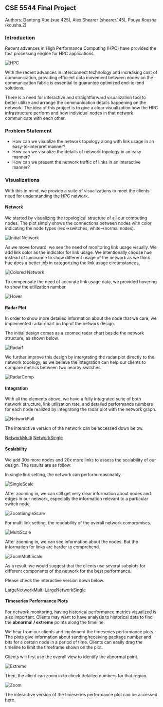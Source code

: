 ## CSE 5544 Final Project

Authors: 
Dantong Xue (xue.425), Alex Shearer (shearer.145), Pouya Kousha (kousha.2)

### Introduction

Recent advances in High Performance Computing (HPC) have provided the fast processing engine for HPC applications.

![HPC](supercomputer.jpeg)

With the recent advances in interconnect technology and increasing cost of communication, providing efficient data movement between nodes on the communication fabric is essential to guarantee optimized end-to-end solutions.

There is a need for interactive and straightforward visualization tool to better utilize and arrange the communication details happening on the network. The idea of this project is to give a clear visualization how the HPC infrastructure perform and how individual nodes in that network communicate with each other.

### Problem Statement

* How can we visualize the network topology along with link usage in an easy-to-interpret manner?
* How can we visualize the details of network topology in an easy manner?
* How can we present the network traffic of links in an interactive manner?

### Visualizations

With this in mind, we provide a suite of visualizations to meet the clients' need for understanding the HPC network.

#### Network
We started by visualizing the topological structure of all our computing nodes. The plot simply shows the connections between nodes with color indicating the node types (red->switches, white->normal nodes).

![Initial Network](InitNetwork.png)

As we move forward, we see the need of monitoring link usage visually. We add link color as the indicator for link usage. We intentionally choose hue instead of luminance to show different usage of the network as we think hue does a better job in categorizing the link usage circumstances.

![Colored Network](ColorNet.png)

 To compensate the need of accurate link usage data, we provided hovering to show the utilization number.

 ![Hover](OnHover.png)

#### Radar Plot

In order to show more detailed information about the node that we care, we implemented radar chart on top of the network design.

The initial design comes as a zoomed radar chart beside the network structure, as shown below.

![Radar1](Radar1.png)

We further improve this design by intergrating the radar plot directly to the network topology, as we believe the integration can help our clients to compare metrics between two nearby switches.

![RadarComp](RadarComp.png)

#### Integration

With all the elements above, we have a fully integrated suite of both network structure, link utilization rate, and detailed performance numbers for each node realized by integrating the radar plot with the network graph.

![NetworkFull](NetworkFull.png)

The interactive version of the network can be accessed down below.

[NetworkMulti](radar_network_multi.html)
[NetworkSingle](radar_network.html)

#### Scalability

We add 30x more nodes and 20x more links to assess the scalability of our design. The results are as follow:

In single link setting, the network can perform reasonably.

![SingleScale](single_scale.png)

After zooming in, we can still get very clear information about nodes and edges in our network, especially the information relevant to a particular switch node.

![ZoomSingleScale](zoom_single_scale.png)

For multi link setting, the readability of the overall network compromises.

![MultiScale](multi_scale.png)

After zooming in, we can see information about the nodes. But the information for links are harder to comprehend.

![ZoomMultiScale](zoom_multi_scale.png)

As a result, we would suggest that the clients use several subplots for different components of the network for the best performance.

Please check the interactive version down below.

[LargeNetworkMulti](radar_network_multi_scale.html)
[LargeNetworkSingle](radar_network_scale.html)

#### Timeseries Performance Plots

For network monitoring, having historical performance metrics visualized is also important. Clients may want to have analysis to historical data to find the **abnormal / extreme** points along the timeline.

We hear from our clients and implement the timeseries performance plots. The plots give information about sending/receiving package number and bits for a certain node in a period of time. Clients can easily drag the timeline to limit the timeframe shown on the plot.

Clients will first use the overall view to identify the abnormal point.

![Extreme](NoZoom.png)

Then, the client can zoom in to check detailed numbers for that region.

![Zoom](Zoom.png)

The interactive version of the timeseries performance plot can be accessed [here](data_line_plot.html).
